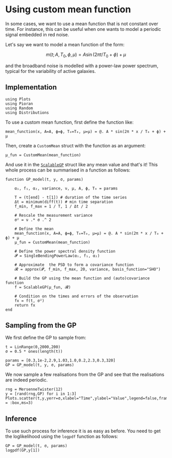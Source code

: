 # Using custom mean function

In some cases, we want to use a mean function that is not constant over time. For instance, this can be useful when one wants to model a periodic signal embedded in red noise.

Let's say we want to model a mean function of the form:
```math
m(t ; A, T_0, \phi,\mu) = A \sin{(2\pi t / T_0 +\phi)} +\mu
```
and the broadband noise is modelled with a power-law power spectrum, typical for the variability of active galaxies.

## Implementation


```@example custommean
using Plots
using Pioran
using Random
using Distributions
```

To use a custom mean function, first define the function like:
```@example custommean
mean_function(x, A=A, ϕ=ϕ, T₀=T₀, μ=μ) = @. A * sin(2π * x / T₀ + ϕ) + μ
```
Then, create a `CustomMean` struct with the function as an argument:
```@example custommean
μ_fun = CustomMean(mean_function)
```
And use it in the [`ScalableGP`](@ref) struct like any mean value and that's it! This whole process can be summarised in a function as follows:

```@example custommean
function GP_model(t, y, σ, params)

    α₁, f₁, α₂, variance, ν, μ, A, ϕ, T₀ = params

    T = (t[end] - t[1]) # duration of the time series
    Δt = minimum(diff(t)) # min time separation
    f_min, f_max = 1 / T, 1 / Δt / 2

    # Rescale the measurement variance
    σ² = ν .* σ .^ 2

    # Define the mean
    mean_function(x, A=A, ϕ=ϕ, T₀=T₀, μ=μ) = @. A * sin(2π * x / T₀ + ϕ) + μ
    μ_fun = CustomMean(mean_function)

    # Define the power spectral density function
    𝓟 = SingleBendingPowerLaw(α₁, f₁, α₂)

    # Approximate  the PSD to form a covariance function
    𝓡 = approx(𝓟, f_min, f_max, 20, variance, basis_function="SHO")

    # Build the GP using the mean function and (auto)covariance function
    f = ScalableGP(μ_fun, 𝓡)

    # Condition on the times and errors of the observation
    fx = f(t, σ²)
    return fx
end
```

## Sampling from the GP

We first define the GP to sample from:
```@example custommean
t = LinRange(0,2000,200)
σ = 0.5 * ones(length(t))

params = [0.3,1e-2,2.9,1.03,1.0,0.2,2.3,0.3,320]
GP = GP_model(t, y, σ, params)
```

We now sample a few realisations from the GP and see that the realisations are indeed periodic.
```@example custommean
rng = MersenneTwister(12)
y = [rand(rng,GP) for i in 1:3]
Plots.scatter(t,y,yerr=σ,xlabel="Time",ylabel="Value",legend=false,framestyle = :box,ms=3)
```

## Inference

To use such process for inference it is as easy as before. You need to get the loglikelihood using the `logpdf` function as follows:

```@example custommean
GP = GP_model(t, σ, params)
logpdf(GP,y[1])
```

